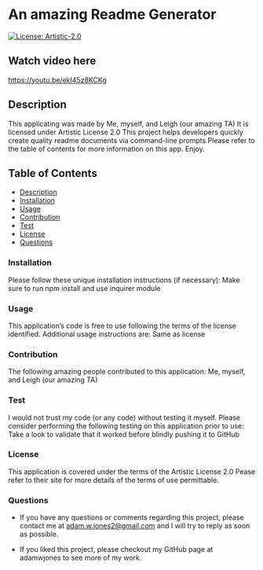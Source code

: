 # An amazing Readme Generator  

[![License: Artistic-2.0](https://img.shields.io/badge/License-Artistic%202.0-0298c3.svg)](https://opensource.org/licenses/Artistic-2.0)

## Watch video here
https://youtu.be/ekI45z8KCKg

## Description
This applicating was made by Me, myself, and Leigh (our amazing TA) 
It is licensed under Artistic License 2.0 
This project helps developers quickly create quality readme documents via command-line prompts 
Please refer to the table of contents for more information on this app. Enjoy. 

## Table of Contents

- [Description](#description)
- [Installation](#installation)
- [Usage](#usage)
- [Contribution](#contribution)
- [Test](#test)
- [License](#license)
- [Questions](#questions)


### Installation
Please follow these unique installation instructions (if necessary): Make sure to run npm install and use inquirer module 

### Usage
This application’s code is free to use following the terms of the license identified. Additional usage instructions are: Same as license 

### Contribution
The following amazing people contributed to this application: Me, myself, and Leigh (our amazing TA) 

### Test 
I would not trust my code (or any code) without testing it myself. Please consider performing the following testing on this application prior to use: Take a look to validate that it worked before blindly pushing it to GitHub

### License               
This application is covered under the terms of the Artistic License 2.0 
Pease refer to their site for more details of the terms of use permittable.

### Questions

* If you have any questions or comments regarding this project, please contact me at adam.w.jones2@gmail.com and I will try to reply as soon as possible. 

* If you liked this project, please checkout my GitHub page at adamwjones to see more of my work. 
